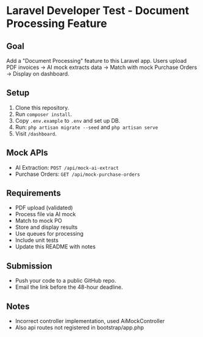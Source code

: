 # Laravel Developer Test - Document Processing Feature

## Goal

Add a "Document Processing" feature to this Laravel app.
Users upload PDF invoices → AI mock extracts data → Match with mock Purchase Orders → Display on dashboard.

## Setup

1. Clone this repository.
2. Run `composer install`.
3. Copy `.env.example` to `.env` and set up DB.
4. Run: `php artisan migrate --seed` and `php artisan serve`
5. Visit `/dashboard`.

## Mock APIs

-   AI Extraction: `POST /api/mock-ai-extract`
-   Purchase Orders: `GET /api/mock-purchase-orders`

## Requirements

-   PDF upload (validated)
-   Process file via AI mock
-   Match to mock PO
-   Store and display results
-   Use queues for processing
-   Include unit tests
-   Update this README with notes

## Submission

-   Push your code to a public GitHub repo.
-   Email the link before the 48-hour deadline.

## Notes

-   Incorrect controller implementation, used AiMockController
-   Also api routes not registered in bootstrap/app.php
